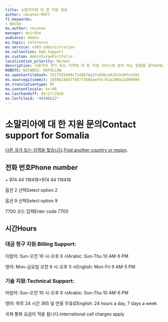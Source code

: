 ```yaml
---
title: 소말리아에 대 한 지원 정보
author: cmcatee-MSFT
f1.keywords:
- NOCSH
ms.author: cmcatee
manager: mnirkhe
audience: Admin
ms.topic: reference
ms.service: o365-administration
ms.collection: Adm_Support
ms.custom: AdminSurgePortfolio
localization_priority: Normal
description: 사용자의 국가 또는 지역에 대 한 지원 서비스에 문의 하는 방법을 알아보세요.
ROBOTS: NOINDEX, NOFOLLOW
ms.openlocfilehash: 5517555d99cf2d9678a2fe09bce635cb30fe1492
ms.sourcegitcommit: 2d59b24b877487f3b84aefdc7b1e200a21009999
ms.translationtype: MT
ms.contentlocale: ko-KR
ms.lasthandoff: 05/27/2020
ms.locfileid: "44386512"
---
```

# <a name="contact-support-for-somalia"></a><span data-ttu-id="18ffa-103">소말리아에 대 한 지원 문의</span><span class="sxs-lookup"><span data-stu-id="18ffa-103">Contact support for Somalia</span></span>

<span data-ttu-id="18ffa-104">[다른 국가 또는 지역을 찾습니다](../contact-support-for-business-products.md).</span><span class="sxs-lookup"><span data-stu-id="18ffa-104">[Find another country or region](../contact-support-for-business-products.md).</span></span>

## <a name="phone-number"></a><span data-ttu-id="18ffa-105">전화 번호</span><span class="sxs-lookup"><span data-stu-id="18ffa-105">Phone number</span></span>
<span data-ttu-id="18ffa-106">+ 974 44 119418</span><span class="sxs-lookup"><span data-stu-id="18ffa-106">+974 44 119418</span></span>

<span data-ttu-id="18ffa-107">옵션 2 선택</span><span class="sxs-lookup"><span data-stu-id="18ffa-107">Select option 2</span></span>

<span data-ttu-id="18ffa-108">옵션 9 선택</span><span class="sxs-lookup"><span data-stu-id="18ffa-108">Select option 9</span></span>

<span data-ttu-id="18ffa-109">7700 코드 입력</span><span class="sxs-lookup"><span data-stu-id="18ffa-109">Enter code 7700</span></span>

## <a name="hours"></a><span data-ttu-id="18ffa-110">시간</span><span class="sxs-lookup"><span data-stu-id="18ffa-110">Hours</span></span>
### <a name="billing-support"></a><span data-ttu-id="18ffa-111">대금 청구 지원:</span><span class="sxs-lookup"><span data-stu-id="18ffa-111">Billing Support:</span></span>

<span data-ttu-id="18ffa-112">아랍어: Sun-오전 10 시-오후 6 시</span><span class="sxs-lookup"><span data-stu-id="18ffa-112">Arabic: Sun-Thu 10 AM-6 PM</span></span>

<span data-ttu-id="18ffa-113">영어: Mon-금요일 오전 9 시-오후 5 시</span><span class="sxs-lookup"><span data-stu-id="18ffa-113">English: Mon-Fri 9 AM-5 PM</span></span>

### <a name="technical-support"></a><span data-ttu-id="18ffa-114">기술 지원:</span><span class="sxs-lookup"><span data-stu-id="18ffa-114">Technical Support:</span></span>

<span data-ttu-id="18ffa-115">아랍어: Sun-오전 10 시-오후 6 시</span><span class="sxs-lookup"><span data-stu-id="18ffa-115">Arabic: Sun-Thu 10 AM-6 PM</span></span>

<span data-ttu-id="18ffa-116">영어: 하루 24 시간 365 일 연중 무휴로</span><span class="sxs-lookup"><span data-stu-id="18ffa-116">English: 24 hours a day, 7 days a week</span></span>

<span data-ttu-id="18ffa-117">국제 통화 요금이 적용 됩니다.</span><span class="sxs-lookup"><span data-stu-id="18ffa-117">International call charges apply</span></span>
